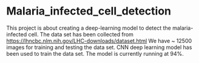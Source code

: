 # Malaria_infected_cell_detection

This project is about creating a deep-learning model to detect the malaria-infected cell.
The data set has been collected from https://lhncbc.nlm.nih.gov/LHC-downloads/dataset.html
We have ~ 12500 images for training and testing the data set.
CNN deep learning model has been used to train the data set.
The model is currently running at 94%.

